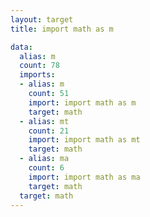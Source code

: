 ```yaml
---
layout: target
title: import math as m

data:
  alias: m
  count: 78
  imports:
  - alias: m
    count: 51
    import: import math as m
    target: math
  - alias: mt
    count: 21
    import: import math as mt
    target: math
  - alias: ma
    count: 6
    import: import math as ma
    target: math
  target: math
---
```

